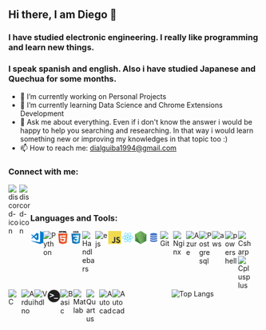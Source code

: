 ## Hi there, I am Diego 👋

### I have studied electronic engineering. I really like programming and learn new things.

### I speak spanish and english. Also i have studied Japanese and Quechua for some months.

- 🔭 I’m currently working on Personal Projects
- 🌱 I’m currently learning Data Science and Chrome Extensions Development
- 💬 Ask me about everything. Even if i don't know the answer i would be happy to help you searching and researching. In that way i would learn something new or improving my knowledges in that topic too :)
- 📫 How to reach me: dialguiba1994@gmail.com

### **Connect with me:**

[<img align = "left" alt="discord-icon" width="22px" src="https://image.flaticon.com/icons/svg/2111/2111370.svg"/>][discord]

[<img align = "left" alt="discord-icon" width="22px" src="https://image.flaticon.com/icons/svg/2111/2111688.svg"/>][twitter]

[discord]: https://discordapp.com/channels/@me/baad1994#1926/
[twitter]: https://twitter.com/Baad17

</br>
</br>

### **Languages and Tools:**

<img align="left" alt="Visual Studio Code" width="26px" src="https://raw.githubusercontent.com/github/explore/80688e429a7d4ef2fca1e82350fe8e3517d3494d/topics/visual-studio-code/visual-studio-code.png" />

<img align="left" alt="Python" width="26px" src="https://images.vexels.com/media/users/3/166477/isolated/preview/9bb722f0e85ddbc1ce0f064534fd2311---cono-del-lenguaje-de-programaci--n-python-by-vexels.png" />

<img align="left" alt="HTML5" width="26px" src="https://raw.githubusercontent.com/github/explore/80688e429a7d4ef2fca1e82350fe8e3517d3494d/topics/html/html.png" />
<img align="left" alt="CSS3" width="26px" src="https://raw.githubusercontent.com/github/explore/80688e429a7d4ef2fca1e82350fe8e3517d3494d/topics/css/css.png" />

<img align="left" alt="Handlebars" width="26px" src="https://cdn.iconscout.com/icon/premium/png-256-thumb/handlebar-mustache-2-610859.png" />

<img align="left" alt="ejs" width="26px" src="https://cdn.icon-icons.com/icons2/2107/PNG/512/file_type_ejs_icon_130626.png" />

<img align="left" alt="JavaScript" width="26px" src="https://raw.githubusercontent.com/github/explore/80688e429a7d4ef2fca1e82350fe8e3517d3494d/topics/javascript/javascript.png" />
<img align="left" alt="React" width="26px" src="https://raw.githubusercontent.com/github/explore/80688e429a7d4ef2fca1e82350fe8e3517d3494d/topics/react/react.png" />
<img align="left" alt="Node.js" width="26px" src="https://raw.githubusercontent.com/github/explore/80688e429a7d4ef2fca1e82350fe8e3517d3494d/topics/nodejs/nodejs.png" />
<img align="left" alt="SQL" width="26px" src="https://raw.githubusercontent.com/github/explore/80688e429a7d4ef2fca1e82350fe8e3517d3494d/topics/sql/sql.png" />

<img align="left" alt="Git" width="26px" src="https://image.flaticon.com/icons/svg/1680/1680899.svg" />

<img align="left" alt="Nginx" width="26px" src="https://image.flaticon.com/icons/svg/919/919856.svg" />

<img align="left" alt="Azure" width="26px" src="https://image.flaticon.com/icons/svg/873/873107.svg" />

<img align="left" alt="Postgresql" width="26px" src="https://upload.wikimedia.org/wikipedia/commons/thumb/2/29/Postgresql_elephant.svg/1200px-Postgresql_elephant.svg.png" />

<img align="left" alt="aws" width="26px" src="https://encrypted-tbn0.gstatic.com/images?q=tbn%3AANd9GcTAQoEEGvmePe-1rc43sOpORv3jQlfyHW5OtQ&usqp=CAU" />

<img align="left" alt="powershell" width="26px" src="https://cdn.iconscout.com/icon/free/png-256/powershell-2-569189.png" />

<img align="left" alt="Csharp" width="26px" src="https://upload.wikimedia.org/wikipedia/commons/thumb/7/7a/C_Sharp_logo.svg/932px-C_Sharp_logo.svg.png" />

<img align="left" alt="Cplusplus" width="26px" src="https://upload.wikimedia.org/wikipedia/commons/thumb/1/18/ISO_C%2B%2B_Logo.svg/306px-ISO_C%2B%2B_Logo.svg.png" />

<img align="left" alt="C" width="26px" src="https://cdn.worldvectorlogo.com/logos/c-2975.svg" />

<img align="left" alt="Arduino" width="26px" src="https://upload.wikimedia.org/wikipedia/commons/thumb/8/87/Arduino_Logo.svg/720px-Arduino_Logo.svg.png" />

<img align="left" alt="Vhdl" width="26px" src="https://encrypted-tbn0.gstatic.com/images?q=tbn%3AANd9GcQccQP9AqELhPHEO70ltyO1vvfP3F2MVCsnjQ&usqp=CAU" />

<img align="left" alt="Terminal" width="26px" src="https://raw.githubusercontent.com/github/explore/80688e429a7d4ef2fca1e82350fe8e3517d3494d/topics/terminal/terminal.png" />

<img align="left" alt="Basic" width="26px" src="https://upload.wikimedia.org/wikipedia/commons/thumb/4/40/VB.NET_Logo.svg/1024px-VB.NET_Logo.svg.png" />

<img align="left" alt="Matlab" width="26px" src="https://upload.wikimedia.org/wikipedia/commons/thumb/2/21/Matlab_Logo.png/534px-Matlab_Logo.png" />

<img align="left" alt="Quartus" width="26px" src="https://encrypted-tbn0.gstatic.com/images?q=tbn%3AANd9GcSJybBxKLN7TgEXqiNsckJPMS0AOrnOr7yCZw&usqp=CAU" />

<img align="left" alt="Autocad" width="26px" src="https://www.iconarchive.com/download/i98188/dakirby309/simply-styled/Autodesk-Autocad.ico" />

<img align="left" alt="Autocad" width="26px" src="https://gamaxlabsol.com/wp-content/uploads/2019/07/logo_comsol_multiphysics_cube-e1564999992395.png" />

</br>
</br>
</br>
</br>

<div align="center">

![Top Langs](https://github-readme-stats.vercel.app/api/top-langs/?username=dialguiba&layout=compact&theme=synthwave)

</div>

<!--
**dialguiba/dialguiba** is a ✨ _special_ ✨ repository because its `README.md` (this file) appears on your GitHub profile.

Here are some ideas to get you started:

- 🔭 I’m currently working on ...
- 🌱 I’m currently learning ...
- 👯 I’m looking to collaborate on ...
- 🤔 I’m looking for help with ...
- 💬 Ask me about ...
- 📫 How to reach me: ...
- 😄 Pronouns: ...
- ⚡ Fun fact: ...
-->
